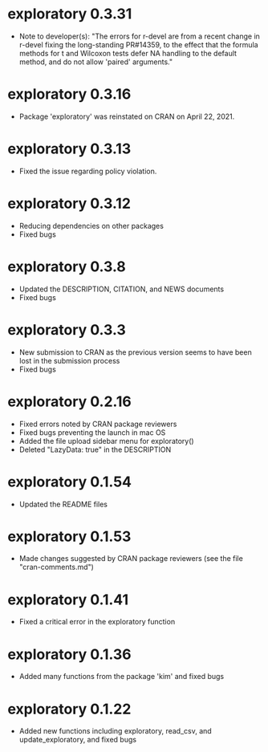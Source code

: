 # exploratory 0.3.31
* Note to developer(s): "The errors for r-devel are from a recent change
in r-devel fixing the long-standing PR#14359, to the effect that the 
formula methods for t and Wilcoxon tests defer NA handling to the 
default method, and do not allow 'paired' arguments."

# exploratory 0.3.16
* Package 'exploratory' was reinstated on CRAN on April 22, 2021.

# exploratory 0.3.13
* Fixed the issue regarding policy violation.

# exploratory 0.3.12
* Reducing dependencies on other packages
* Fixed bugs

# exploratory 0.3.8
* Updated the DESCRIPTION, CITATION, and NEWS documents
* Fixed bugs

# exploratory 0.3.3
* New submission to CRAN as the previous version seems to have been lost 
in the submission process
* Fixed bugs

# exploratory 0.2.16
* Fixed errors noted by CRAN package reviewers
* Fixed bugs preventing the launch in mac OS
* Added the file upload sidebar menu for exploratory()
* Deleted "LazyData: true" in the DESCRIPTION

# exploratory 0.1.54
* Updated the README files

# exploratory 0.1.53
* Made changes suggested by CRAN package reviewers 
(see the file "cran-comments.md")

# exploratory 0.1.41
* Fixed a critical error in the exploratory function

# exploratory 0.1.36
* Added many functions from the package 'kim' and fixed bugs

# exploratory 0.1.22
* Added new functions including exploratory, read_csv, and 
update_exploratory, and fixed bugs
